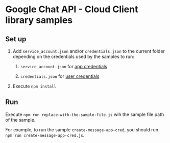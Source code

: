 # Google Chat API - Cloud Client library samples

## Set up

1. Add `service_account.json` and/or `credentials.json` to the current
   folder depending on the credentials used by the samples to run:

   1. `service_account.json` for
      [app credentials](https://developers.google.com/workspace/chat/authenticate-authorize-chat-app)

   1. `credentials.json` for
      [user credentials](https://developers.google.com/workspace/chat/authenticate-authorize-chat-user)

1. Execute `npm install`

## Run

Execute `npm run replace-with-the-sample-file.js` wih the sample file path of the sample.

For example, to run the sample `create-message-app-cred`, you should run
`npm run create-message-app-cred.js`.
